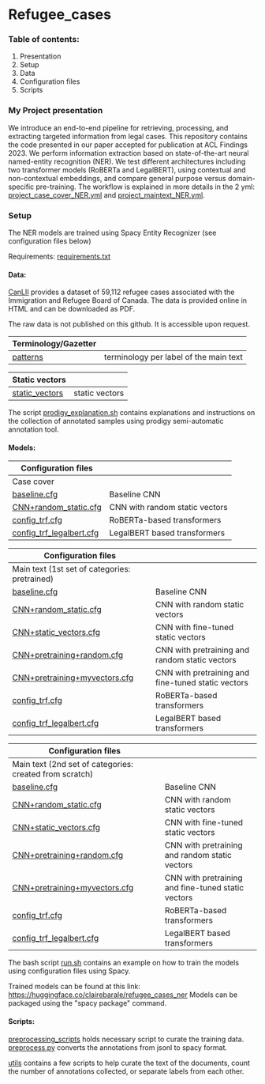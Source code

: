 # Refugee_cases

### Table of contents:
1. Presentation
2. Setup
3. Data
4. Configuration files
5. Scripts

### My Project presentation
We introduce an end-to-end pipeline for retrieving, processing, and extracting targeted information from legal cases. This repository contains the code presented in our paper accepted for publication at ACL Findings 2023.
We perform information extraction based on state-of-the-art neural named-entity recognition (NER).
We test different architectures including two transformer models (RoBERTa and LegalBERT), using contextual and non-contextual embeddings, and compare general purpose versus domain-specific pre-training.
The workflow is explained in more details in the 2 yml: [project_case_cover_NER.yml](extract_items/project_case_cover_NER.yml) and [project_maintext_NER.yml](extract_items/project.yml).

### Setup
The NER models are trained using Spacy Entity Recognizer (see configuration files below)

Requirements: [requirements.txt](requirements.txt)

#### Data:
[CanLII](https://www.canlii.org/en/ca/irb/#search/type=decision&ccId=cisr&text=EXACT%20(Refugee)&origType=decision&origCcId=cisr) provides a dataset of 59,112 refugee cases associated with the Immigration and Refugee Board of Canada. The data is provided online in HTML and can be downloaded as PDF.

The raw data is not published on this github. It is accessible upon request.

| Terminology/Gazetter  | |
| ------------- | ------------- |
| [patterns](https://github.com/clairebarale/Refugee_cases/tree/main/extract_items/data/patterns) | terminology per label of the main text 

| Static vectors  | |
| ------------- | ------------- |
| [static_vectors](https://github.com/clairebarale/Refugee_cases/tree/main/extract_items/data/static_vectors) | static vectors |

The script [prodigy_explanation.sh](extract_items/data/prodigy_explanation.sh) contains explanations and instructions on the collection of annotated samples using prodigy semi-automatic annotation tool. 

#### Models:

| Configuration files  | |
| ------------- | ------------- |
| Case cover  | |
| [baseline.cfg](https://github.com/clairebarale/Refugee_cases/blob/main/extract_items/configs/case_cover/baseline.cfg) | Baseline CNN |
| [CNN+random_static.cfg](extract_items/configs/case_cover/CNN+random_static.cfg) | CNN with random static vectors |
| [config_trf.cfg](extract_items/configs/case_cover/config_trf.cfg) | RoBERTa-based transformers |
| [config_trf_legalbert.cfg](extract_items/configs/case_cover/config_trf_legalbert.cfg) | LegalBERT based transformers |

| Configuration files  | |
| ------------- | ------------- |
| Main text (1st set of categories: pretrained) | |
| [baseline.cfg](https://github.com/clairebarale/Refugee_cases/blob/main/extract_items/configs/pretrained/baseline.cfg) | Baseline CNN |
| [CNN+random_static.cfg](https://github.com/clairebarale/Refugee_cases/blob/main/extract_items/configs/pretrained/CNN%2Brandom_static.cfg) | CNN with random static vectors|
| [CNN+static_vectors.cfg](extract_items/configs/pretrained/CNN+static_vectors.cfg) | CNN with fine-tuned static vectors |
| [CNN+pretraining+random.cfg](extract_items/configs/pretrained/CNN+pretraining+random.cfg) | CNN with pretraining and random static vectors |
| [CNN+pretraining+myvectors.cfg](extract_items/configs/pretrained/CNN+pretraining+myvectors.cfg) | CNN with pretraining and fine-tuned static vectors |
| [config_trf.cfg](extract_items/configs/pretrained/preprocess.pyconfig_trf.cfg) | RoBERTa-based transformers |
| [config_trf_legalbert.cfg](extract_items/configs/pretrained/config_trf_legalbert.cfg) | LegalBERT based transformers |

| Configuration files  | |
| ------------- | ------------- |
| Main text (2nd set of categories: created from scratch)  | |
| [baseline.cfg](extract_items/configs/scratch/baseline.cfg) | Baseline CNN |
| [CNN+random_static.cfg](extract_items/configs/scratch/CNN+random_static.cfg) | CNN with random static vectors|
| [CNN+static_vectors.cfg](extract_items/configs/scratch/CNN+static_vectors.cfg) | CNN with fine-tuned static vectors |
| [CNN+pretraining+random.cfg](extract_items/configs/scratch/CNN+pretraining+random.cfg) | CNN with pretraining and random static vectors |
| [CNN+pretraining+myvectors.cfg](extract_items/configs/scratch/CNN+pretraining+myvectors.cfg) | CNN with pretraining and fine-tuned static vectors |
| [config_trf.cfg](extract_items/configs/scratch/config_trf.cfg) | RoBERTa-based transformers |
| [config_trf_legalbert.cfg](extract_items/configs/scratch/config_trf_legalbert.cfg) | LegalBERT based transformers |

The bash script [run.sh](extract_items/run.sh) contains an example on how to train the models using configuration files using Spacy.

Trained models can be found at this link: https://huggingface.co/clairebarale/refugee_cases_ner
Models can be packaged using the "spacy package" command. 

#### Scripts:
[preprocessing_scripts](extract_items/preprocessing_scripts) holds necessary script to curate the training data. 
[preprocess.py](extract_items/preprocessing_scripts/preprocess.py) converts the annotations from jsonl to spacy format. 

[utils](utils) contains a few scripts to help curate the text of the documents, count the number of annotations collected, or separate labels from each other. 
